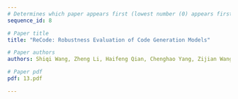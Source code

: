 ```yaml
---
# Determines which paper appears first (lowest number (0) appears first)
sequence_id: 8

# Paper title
title: "ReCode: Robustness Evaluation of Code Generation Models"

# Paper authors
authors: Shiqi Wang, Zheng Li, Haifeng Qian, Chenghao Yang, Zijian Wang, Mingyue Shang, Varun Kumar, Samson Tan, Baishakhi Ray, Parminder Bhatia, Ramesh Nallapati, Murali Krishna Ramanathan, Dan Roth, Bing Xiang 

# Paper pdf
pdf: 13.pdf

---
```

